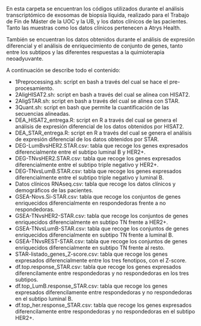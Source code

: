En esta carpeta se encuentran los códigos utilizados durante el análisis transcriptómico de exosomas de biopsia líquida, realizado para el Trabajo de Fin de Máster de la UOC y la UB, y los datos clínicos de las pacientes. Tanto las muestras como los datos clínicos pertenecen a Atrys Health.

También se encuentran los datos obtenidos durante el análisis de expresión diferencial y el análisis de enriquecimiento de conjunto de genes, tanto entre los subtipos y las diferentes respuestas a la quimioterapia neoadyuvante.

A continuación se describe todo el contenido:


- 1Preprocessing.sh: script en bash a través del cual se hace el pre-procesamiento.
- 2AligHISAT2.sh: script en bash a través del cual se alinea con HISAT2.
- 2AligSTAR.sh: script en bash a través del cual se alinea con STAR.
- 3Quant.sh: script en bash que permite la cuantificación de las secuencias alineadas.
- DEA_HISAT2_entrega.R: script en R a través del cual se genera el análisis de expresión diferencial de los datos obtenidos por HISAT2.
- DEA_STAR_entrega.R: script en R a través del cual se genera el análisis de expresión diferencial de los datos obtenidos por STAR.
- DEG-LumBvsHER2.STAR.csv: tabla que recoge los genes expresados diferencialmente entre el subtipo luminal B y HER2+.
- DEG-TNvsHER2.STAR.csv: tabla que recoge los genes expresados diferencialmente entre el subtipo triple negativo y HER2+.
- DEG-TNvsLumB.STAR.csv: tabla que recoge los genes expresados diferencialmente entre el subtipo triple negativo y luminal B.
- Datos clínicos RNAseq.csv: tabla que recoge los datos clínicos y demográficos de las pacientes.
- GSEA-Novs.Si-STAR.csv: tabla que recoge los conjuntos de genes enriquecidos diferencialmente en respondedoras frente a no respondedoras.
- GSEA-TNvsHER2-STAR.csv: tabla que recoge los conjuntos de genes enriquecidos diferencialmente en subtipo TN frente a HER2+.
- GSEA-TNvsLumB-STAR.csv: tabla que recoge los conjuntos de genes enriquecidos diferencialmente en subtipo TN frente a luminal B.
- GSEA-TNvsREST-STAR.csv: tabla que recoge los conjuntos de genes enriquecidos diferencialmente en subtipo TN frente al resto.
- STAR-listado_genes_Z-score.csv: tabla que recoge los genes expresados diferencialmente entre los tres fenotipos, con el Z-score.
- df.top.response_STAR.csv: tabla que recoge los genes expresados diferencilamente entre respondedoras y no respondedoras en los tres subtipos.
- df.top_LumB.response_STAR.csv: tabla que recoge los genes expresados diferencilamente entre respondedoras y no respondedoras en el subtipo luminal B.
- df.top_her.response_STAR.csv: tabla que recoge los genes expresados diferencilamente entre respondedoras y no respondedoras en el subtipo HER2+.

